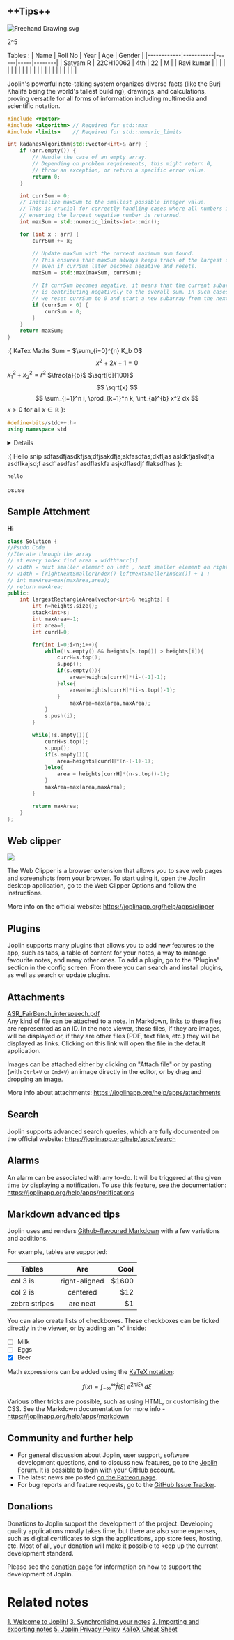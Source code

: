 

## ++Tips++


![Freehand Drawing.svg](../_resources/Freehand%20Drawing.svg)

2^5

Tables : 
| Name       | Roll No   | Year | Age | Gender |
|------------|-----------|------|-----|--------|
| Satyam R   | 22CH10062 | 4th  | 22  | M      |
| Ravi kumar |           |      |     |        |
|            |           |      |     |        |
|            |           |      |     |        |
|            |           |      |     |        |


Joplin's powerful note-taking system organizes diverse facts (like the Burj Khalifa being the world's tallest building), drawings, and calculations, proving versatile for all forms of information including multimedia and scientific notation.

```cpp
#include <vector>
#include <algorithm> // Required for std::max
#include <limits>    // Required for std::numeric_limits

int kadanesAlgorithm(std::vector<int>& arr) {
    if (arr.empty()) {
        // Handle the case of an empty array.
        // Depending on problem requirements, this might return 0,
        // throw an exception, or return a specific error value.
        return 0;
    }

    int currSum = 0;
    // Initialize maxSum to the smallest possible integer value.
    // This is crucial for correctly handling cases where all numbers in the array are negative,
    // ensuring the largest negative number is returned.
    int maxSum = std::numeric_limits<int>::min();

    for (int x : arr) {
        currSum += x;

        // Update maxSum with the current maximum sum found.
        // This ensures that maxSum always keeps track of the largest subarray sum encountered so far,
        // even if currSum later becomes negative and resets.
        maxSum = std::max(maxSum, currSum);

        // If currSum becomes negative, it means that the current subarray sum
        // is contributing negatively to the overall sum. In such cases,
        // we reset currSum to 0 and start a new subarray from the next element.
        if (currSum < 0) {
            currSum = 0;
        }
    }
    return maxSum;
}
```




:{     KaTex Maths
Sum = $\sum_{i=0}^{n} K_b O$
$$x^2 + 2x + 1 = 0$$
$x_1^2 + x_2^2 = r^2$
$\frac{a}{b}$
$\sqrt[6]{100}$
$$
\sqrt{x} 
$$
$$
\sum_{i=1}^n i, \prod_{k=1}^n k, \int_{a}^{b} x^2 dx
$$
$x > 0 \text{ for all } x \in \mathbb{R}$
}:


```cpp
#define<bits/stdc++.h>
using namespace std
```

<details>
sdfasdfjasdkfjsa;dfjsakdfja;skfasdfas;dkfljas

asldkfjaslkdfja

asdflkajsd;f
asdf'asdfasf
asdflaskfa
asjkdflasdjf
flaksdfhas

</details>

:{ Hello snip
sdfasdfjasdkfjsa;dfjsakdfja;skfasdfas;dkfljas
asldkfjaslkdfja
asdflkajsd;f
asdf'asdfasf
asdflaskfa
asjkdflasdjf
flaksdfhas
}:

```cpp
hello
```

psuse

## Sample Attchment

**Hi**

```cpp
class Solution {
//Psudo Code
//Iterate through the array
// at every index find area = width*arr[i]
// width = next smaller element on left , next smaller element on right
// width = [rightNextSmallerIndex()-leftNextSmallerIndex()] + 1 ;
// int maxArea=max(maxArea,area);
// return maxArea;
public:
    int largestRectangleArea(vector<int>& heights) {
        int n=heights.size();
        stack<int>s;
        int maxArea=-1;
        int area=0;
        int currH=0;

        for(int i=0;i<n;i++){
            while(!s.empty() && heights[s.top()] > heights[i]){
                currH=s.top();
                s.pop();
                if(s.empty()){
                    area=heights[currH]*(i-(-1)-1);
                }else{
                    area=heights[currH]*(i-s.top()-1);
                }
                    maxArea=max(area,maxArea);
            }
            s.push(i);
        }

        while(!s.empty()){
            currH=s.top();
            s.pop();
            if(s.empty()){
                area=heights[currH]*(n-(-1)-1);
            }else{
                area = heights[currH]*(n-s.top()-1);
            }
            maxArea=max(area,maxArea);
        }

        return maxArea;
    }
};
```

## Web clipper

![](../_resources/WebClipper.png)

The Web Clipper is a browser extension that allows you to save web pages and screenshots from your browser. To start using it, open the Joplin desktop application, go to the Web Clipper Options and follow the instructions.

More info on the official website: https://joplinapp.org/help/apps/clipper

## Plugins

Joplin supports many plugins that allows you to add new features to the app, such as tabs, a table of content for your notes, a way to manage favourite notes, and many other ones. To add a plugin, go to the "Plugins" section in the config screen. From there you can search and install plugins, as well as search or update plugins.

## Attachments

[ASR_FairBench_interspeech.pdf](../_resources/ASR_FairBench_interspeech.pdf)  
Any kind of file can be attached to a note. In Markdown, links to these files are represented as an ID. In the note viewer, these files, if they are images, will be displayed or, if they are other files (PDF, text files, etc.) they will be displayed as links. Clicking on this link will open the file in the default application.

Images can be attached either by clicking on "Attach file" or by pasting (with `Ctrl+V` or `Cmd+V`) an image directly in the editor, or by drag and dropping an image.

More info about attachments: https://joplinapp.org/help/apps/attachments

## Search

Joplin supports advanced search queries, which are fully documented on the official website: https://joplinapp.org/help/apps/search

## Alarms

An alarm can be associated with any to-do. It will be triggered at the given time by displaying a notification. To use this feature, see the documentation: https://joplinapp.org/help/apps/notifications

## Markdown advanced tips

Joplin uses and renders [Github-flavoured Markdown](https://joplinapp.org/help/apps/markdown) with a few variations and additions.

For example, tables are supported:

| Tables        |      Are      |  Cool |
|---------------|:-------------:|------:|
| col 3 is      | right-aligned | $1600 |
| col 2 is      |   centered    |   $12 |
| zebra stripes |   are neat    |    $1 |

You can also create lists of checkboxes. These checkboxes can be ticked directly in the viewer, or by adding an "x" inside:

- [ ] Milk
- [ ] Eggs
- [x] Beer

Math expressions can be added using the [KaTeX notation](https://khan.github.io/KaTeX/):

$$
f(x) = \int_{-\infty}^\infty
    \hat f(\xi)\,e^{2 \pi i \xi x}
    \,d\xi
$$

Various other tricks are possible, such as using HTML, or customising the CSS. See the Markdown documentation for more info - https://joplinapp.org/help/apps/markdown

## Community and further help

- For general discussion about Joplin, user support, software development questions, and to discuss new features, go to the [Joplin Forum](https://discourse.joplinapp.org/). It is possible to login with your GitHub account.
- The latest news are posted [on the Patreon page](https://www.patreon.com/joplin).
- For bug reports and feature requests, go to the [GitHub Issue Tracker](https://github.com/laurent22/joplin/issues).

## Donations

Donations to Joplin support the development of the project. Developing quality applications mostly takes time, but there are also some expenses, such as digital certificates to sign the applications, app store fees, hosting, etc. Most of all, your donation will make it possible to keep up the current development standard.

Please see the [donation page](https://joplinapp.org/donate/) for information on how to support the development of Joplin.


<!-- jarvis-links-start -->
# Related notes
[1. Welcome to Joplin!](../Welcome!/1.%20Welcome%20to%20Joplin!.md)
[3. Synchronising your notes](../Welcome!/3.%20Synchronising%20your%20notes.md)
[2. Importing and exporting notes](../Welcome!/2.%20Importing%20and%20exporting%20notes.md)
[5. Joplin Privacy Policy](../Welcome!/5.%20Joplin%20Privacy%20Policy.md)
[KaTeX Cheat Sheet](../Welcome!/KaTeX%20Cheat%20Sheet.md)
<!-- jarvis-links-end -->